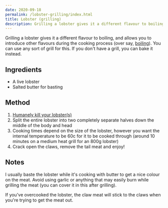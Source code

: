 ```yaml
---
date: 2020-09-18
permalink: /lobster-grilling/index.html
title: Lobster (grilling)
description: Grilling a lobster gives it a different flavour to boiling, and allows you to introduce other flavours during the cooking process.
---
```


Grilling a lobster gives it a different flavour to boiling, and allows you to introduce other flavours during the cooking process (over say, [boiling](/lobster-boiling)). You can use any sort of grill for this. If you don't have a grill, you can bake it instead.

## Ingredients

* A live lobster
* Salted butter for basting

## Method

1. [Humanely kill your lobster(s)](/lobster-humanely-killing)
1. Split the entire lobster into two completely separate halves down the middle of the body and head
1. Cooking times depend on the size of the lobster, however you want the internal temperature to be 60c for it to be cooked through (around 10 minutes on a medium heat grill for an 800g lobster)
1. Crack open the claws, remove the tail meat and enjoy!

## Notes

I usually baste the lobster while it's cooking with butter to get a nice colour on the meat. Avoid using garlic or anything that may easily burn while grilling the meat (you can cover it in this after grilling).

If you've overcooked the lobster, the claw meat will stick to the claws when you're trying to get the meat out.
